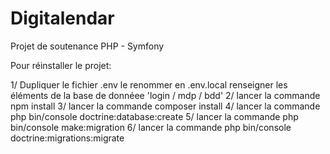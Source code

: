 # Digitalendar
Projet de soutenance PHP - Symfony

Pour réinstaller le projet:


1/ Dupliquer le fichier .env 
	le renommer en .env.local
	renseigner les éléments de la base de donnéee 'login / mdp / bdd'
2/ lancer la commande npm install
3/ lancer la commande composer install
4/ lancer la commande php bin/console doctrine:database:create
5/ lancer la commande php bin/console make:migration
6/ lancer la commande php bin/console doctrine:migrations:migrate
